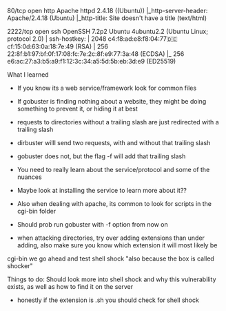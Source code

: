 80/tcp   open  http    Apache httpd 2.4.18 ((Ubuntu))
|_http-server-header: Apache/2.4.18 (Ubuntu)
|_http-title: Site doesn't have a title (text/html)

2222/tcp open  ssh     OpenSSH 7.2p2 Ubuntu 4ubuntu2.2 (Ubuntu Linux; protocol 2.0)
| ssh-hostkey: 
|   2048 c4:f8:ad:e8:f8:04:77:de:cf:15:0d:63:0a:18:7e:49 (RSA)
|   256 22:8f:b1:97:bf:0f:17:08:fc:7e:2c:8f:e9:77:3a:48 (ECDSA)
|_  256 e6:ac:27:a3:b5:a9:f1:12:3c:34:a5:5d:5b:eb:3d:e9 (ED25519)


What I learned
- If you know its a web service/framework look for common files
- If gobuster is finding nothing about a website, they might be doing something to prevent it, or hiding it at best
- requests to directories without a trailing slash are just redirected with a trailing slash
- dirbuster willl send two requests, with and without that trailing slash
- gobuster does not, but the flag -f will add that trailing slash

- You need to really learn about the service/protocol and some of the nuances
- Maybe look at installing the service to learn more about it??
- Also when dealing with apache, its common to look for scripts in the cgi-bin folder
- Should prob run gobuster with -f option from now on
- when attacking directories, try over adding extensions than under adding, also make sure you know which extension it will most likely be

cgi-bin we go ahead and test shell shock "also because the box is called shocker"

Things to do:
Should look more into shell shock and why this vulnerability exists, as well as how to find it on the server
- honestly if the extension is .sh you should check for shell shock
